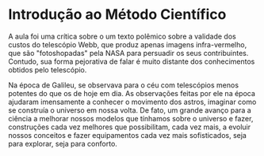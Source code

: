 # Introdução ao Método Científico
A aula foi uma crítica sobre o um texto polêmico sobre a validade dos custos do telescópio Webb, que produz apenas imagens infra-vermelho, que são "fotoshopadas" pela NASA para persuadir os seus contribuintes. Contudo, sua forma pejorativa de falar é muito distante dos conhecimentos obtidos pelo telescópio.

Na época de Galileu, se observava para o céu com telescópios menos potentes do que os de hoje em dia. As observações feitas por ele na época ajudaram imensamente  a conhecer o movimento dos astros, imaginar como se construía o universo em nossa volta. De fato, um grande avanço para a ciência a melhorar nossos modelos que tínhamos sobre o universo e fazer, construções cada vez melhores que possibilitam, cada vez mais, a evoluir nossos conceitos e fazer equipamentos cada vez mais sofisticados, seja para explorar, seja para conforto.

